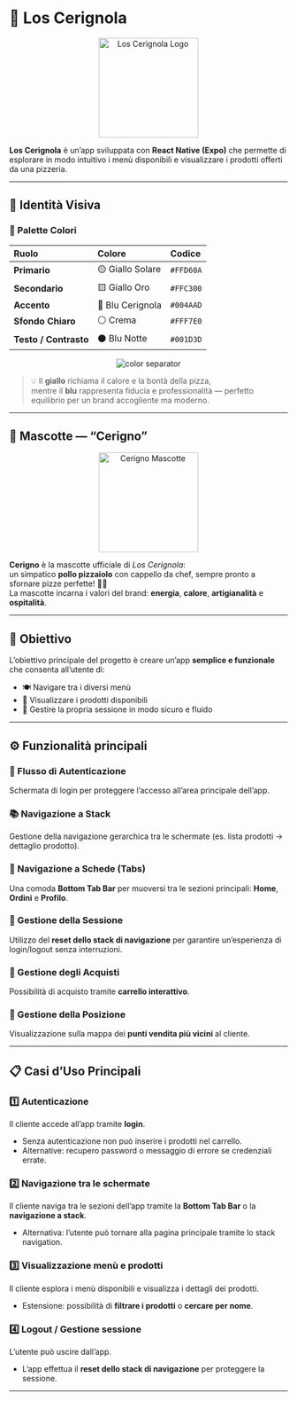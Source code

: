 # 🌮 Los Cerignola

<p align="center">
  <img src="./assets/logo.png" alt="Los Cerignola Logo" width="180" />
</p>

**Los Cerignola** è un’app sviluppata con **React Native (Expo)** che permette di esplorare in modo intuitivo i menù disponibili e visualizzare i prodotti offerti da una pizzeria.

---

## 🎨 Identità Visiva

### 🌈 Palette Colori

| Ruolo | Colore | Codice |
|:------|:--------|:-------|
| **Primario** | 🟡 Giallo Solare | `#FFD60A` |
| **Secondario** | 🟨 Giallo Oro | `#FFC300` |
| **Accento** | 🔵 Blu Cerignola | `#004AAD` |
| **Sfondo Chiaro** | ⚪ Crema | `#FFF7E0` |
| **Testo / Contrasto** | ⚫ Blu Notte | `#001D3D` |

<p align="center">
  <img src="https://dummyimage.com/600x80/fff/000&text=+ +++++++++++++++" alt="color separator" />
</p>

> 💡 Il **giallo** richiama il calore e la bontà della pizza,  
> mentre il **blu** rappresenta fiducia e professionalità — perfetto equilibrio per un brand accogliente ma moderno.

---

## 🐔 Mascotte — “Cerigno”

<p align="center">
  <img src="./assets/mascotte.png" alt="Cerigno Mascotte" width="180" />
</p>

**Cerigno** è la mascotte ufficiale di *Los Cerignola*:  
un simpatico **pollo pizzaiolo** con cappello da chef, sempre pronto a sfornare pizze perfette! 🍕🔥  
La mascotte incarna i valori del brand: **energia**, **calore**, **artigianalità** e **ospitalità**.

---

## 🎯 Obiettivo

L’obiettivo principale del progetto è creare un’app **semplice e funzionale** che consenta all’utente di:

- 🍽️ Navigare tra i diversi menù  
- 👀 Visualizzare i prodotti disponibili  
- 🔐 Gestire la propria sessione in modo sicuro e fluido  

---

## ⚙️ Funzionalità principali

### 🔐 Flusso di Autenticazione
Schermata di login per proteggere l’accesso all’area principale dell’app.

### 📚 Navigazione a Stack
Gestione della navigazione gerarchica tra le schermate (es. lista prodotti → dettaglio prodotto).

### 📱 Navigazione a Schede (Tabs)
Una comoda **Bottom Tab Bar** per muoversi tra le sezioni principali: **Home**, **Ordini** e **Profilo**.

### 🔄 Gestione della Sessione
Utilizzo del **reset dello stack di navigazione** per garantire un’esperienza di login/logout senza interruzioni.

### 🛒 Gestione degli Acquisti
Possibilità di acquisto tramite **carrello interattivo**.

### 📍 Gestione della Posizione
Visualizzazione sulla mappa dei **punti vendita più vicini** al cliente.

---

## 📋 Casi d’Uso Principali

### 1️⃣ Autenticazione
Il cliente accede all’app tramite **login**.  
- Senza autenticazione non può inserire i prodotti nel carrello.  
- Alternative: recupero password o messaggio di errore se credenziali errate.

### 2️⃣ Navigazione tra le schermate
Il cliente naviga tra le sezioni dell’app tramite la **Bottom Tab Bar** o la **navigazione a stack**.  
- Alternativa: l’utente può tornare alla pagina principale tramite lo stack navigation.

### 3️⃣ Visualizzazione menù e prodotti
Il cliente esplora i menù disponibili e visualizza i dettagli dei prodotti.  
- Estensione: possibilità di **filtrare i prodotti** o **cercare per nome**.

### 4️⃣ Logout / Gestione sessione
L’utente può uscire dall’app.  
- L’app effettua il **reset dello stack di navigazione** per proteggere la sessione.

---

